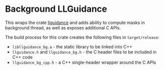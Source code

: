 # Background LLGuidance

This wraps the crate [llguidance](https://github.com/microsoft/llguidance/tree/main/parser)
and adds ability to compute masks in background thread, as well as exposes additional C APIs.

The build process for this crate creates the following files in `target/release`:
- `libllguidance_bg.a` - the static library to be linked into C++
- `llguidance.h` and `llguidance_bg.h` - the C header files to be included in C++ code
- `llguidance_bg_cpp.h` - a C++ single-header wrapper around the C APIs